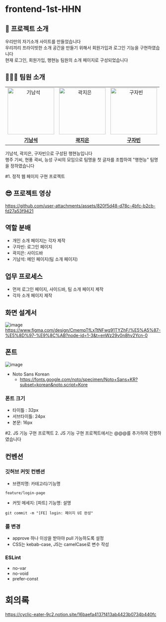 # frontend-1st-HHN
## 💭 프로젝트 소개
우리만의 자기소개 사이트를 만들었습니다 </br>
우리끼리 프라이빗한 소개 공간을 만들기 위해서 회원가입과 로그인 기능을 구현하였습니다 </br>
현재 로그인, 회원가입, 행현능 팀원의 소개 페이지로 구성되었습니다 </br>





## 👨‍👦‍👦 팀원 소개
<table>
  <tr>
    <td align="center">
      <a href="https://github.com/Kee0304">
        <img src="https://github.com/Kee0304.png" alt="기남석" width="150" height="150"/>
      </a>
    </td>
    <td align="center">
      <a href="https://github.com/Jieun-KWAK">
        <img src="https://github.com/Jieun-KWAK.png" alt="곽지은" width="150" height="150"/>
      </a>
    </td>
    <td align="center">
      <a href="https://github.com/jabin1221">
        <img src="https://github.com/jabin1221.png" alt="구자빈" width="150" height="150"/>
      </a>
    </td>
  </tr>
    <tr>
    <td align="center">
      <a href="https://github.com/Kee0304">
        <b>기남석</b>
      </a>
    </td>
    <td align="center">
      <a href="https://github.com/Jieun-KWAK">
        <b>곽지은</b>
      </a>
    </td>
    <td align="center">
      <a href="https://github.com/jabin1221">
        <b>구자빈</b>
      </a>
    </td>
    </tr>
</table>
기남석, 곽지은, 구자빈으로 구성된 행현능입니다 <br>
행주 기씨, 현풍 곽씨, 능성 구씨의 모임으로 팀명을 첫 글자를 조합하여 "행현능" 팀명을 정하였습니다




#1. 정적 웹 페이지 구현 프로젝트
## 😎 프로젝트 영상
https://github.com/user-attachments/assets/820f5d48-d78c-4bfc-b2cb-fd27a53f9421


## 역할 분배
- 개인 소개 페이지는 각자 제작
- 구자빈: 로그인 페이지
- 곽지은: 사이드바
- 기남석: 메인 페이지(팀 소개 페이지)


## 업무 프로세스
- 먼저 로그인 페이지, 사이드바, 팀 소개 페이지 제작
- 각자 소개 페이지 제작


## 화면 설계서
![image](https://github.com/user-attachments/assets/ab84dfe0-f142-4d6e-bd01-e191bf0f82b2)
https://www.figma.com/design/CmempTfLxTtNFwg91TYZhF/%E5%A5%87-%E5%8D%97-%E9%8C%AB?node-id=1-3&t=enWz29v0n8hv2Ycn-0


## 폰트
![image](https://github.com/user-attachments/assets/db9843e3-8a0e-453c-afd1-680343222cf0)
- Noto Sans Korean
    - https://fonts.google.com/noto/specimen/Noto+Sans+KR?subset=korean&noto.script=Kore
### 폰트 크기
- 타이틀 : 32px
- 서브타이틀: 24px
- 본문: 16px





#2. JS 기능 구현 프로젝트
2. JS 기능 구현 프로젝트에서는 @@@를 추가하여 진행하였습니다

## 컨벤션

### 깃허브 커밋 컨벤션
- 브랜치명: 카테고리/기능명
```
feature/login-page
```
- 커밋 메세지: [파트] 기능명: 설명
```
git commit -m "[FE] login: 페이지 UI 완성"
```

### 룰 변경
- approve 하나 이상을 받아야 pull 가능하도록 설정
- CSS는 kebab-case, JS는 camelCase로 변수 작성


### ESLint
- no-var
- no-void
- prefer-const





# 회의록
https://cyclic-eater-9c2.notion.site/16baefa4137f413ab4423b0734b440fc
